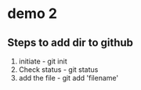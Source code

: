 # demo 2

## Steps to add dir to github

1. initiate - git init
2. Check status - git status
3. add the file - git add 'filename'
